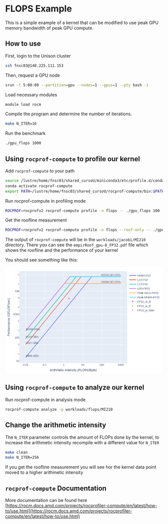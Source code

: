 # FLOPS Example

This is a simple example of a kernel that can be modified to use peak GPU memory bandwidth of peak GPU compute.  

## How to use

First, login to the Unison cluster 

```bash
ssh fnsc03@148.225.111.153
```

Then, request a GPU node

```bash
srun -t 5:00:00 --partition=gpu --nodes=1 --gpus=1 --pty bash -i
```

Load necessary modules 

```bash
module load rocm
```

Compile the program and determine the number of iterations.

```bash
make N_ITER=16
```

Run the benchmark 
```bash
./gpu_flops 1000
```

## Using `rocprof-compute` to profile our kernel


Add `rocprof-compute` to your path

```bash 
source /lustre/home/fnsc03/shared_cursoU/miniconda3/etc/profile.d/conda.sh
conda activate rocprof-compute
export PATH=/lustre/home/fnsc03/shared_cursoU/rocprof-compute/bin:$PATH
```

Run rocprof-compute in profiling mode

```bash
ROCPROF=rocprofv2 rocprof-compute profile -n flops -- ./gpu_flops 100
```

Get the roofline measurement

```bash
ROCPROF=rocprofv2 rocprof-compute profile -n flops --roof-only -- ./gpu_flops 100
```

The output of `rocprof-compute` will be in the `workloads/jacobi/MI210` directory.
There you can see the `empirRoof_gpu-0_FP32.pdf` file which shows the roofline and the performance of your kernel


You should see something like this:

![roofline](./workloads/flops/MI210/roofline.png)

## Using `rocprof-compute` to analyze our kernel


Run rocprof-compute in analysis mode

```bash
rocprof-compute analyze -p workloads/flops/MI210
```

## Change the arithmetic intensity 

The `N_ITER` parameter controls the amount of FLOPs done by the kernel, to increase the arithmetic intensity recompile with a different value for `N_ITER`

```bash
make clean
make N_ITER=256
```

If you get the roofline measurement you will see hor the kernel data point moved to a higher arithmetic intensity

## `rocprof-compute` Documentation

More documentation can be found here [https://rocm.docs.amd.com/projects/rocprofiler-compute/en/latest/how-to/use.html](https://rocm.docs.amd.com/projects/rocprofiler-compute/en/latest/how-to/use.html) 